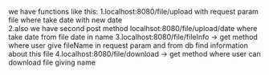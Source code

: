 we have functions like this:
 1.localhost:8080/file/upload with request param file where take date with new date  
 2.also we have second post method localhsot:8080/file/upload/date where take date from file date in name
 3.localhost:8080/file/fileInfo -> get method where user give fileName in request param and from db find information about this file
 4.localhost:8080/file/download -> get method where user can download file giving name
